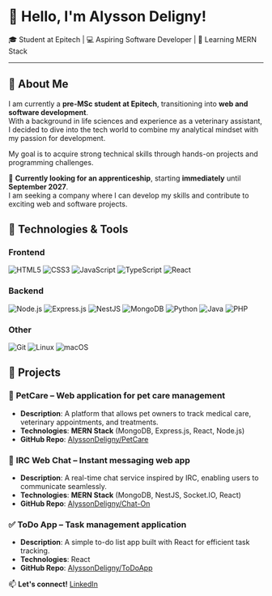 # 👋 Hello, I'm Alysson Deligny!

🎓 Student at Epitech | 💻 Aspiring Software Developer | 🚀 Learning MERN Stack

---

## 🧐 About Me  
I am currently a **pre-MSc student at Epitech**, transitioning into **web and software development**.  
With a background in life sciences and experience as a veterinary assistant, I decided to dive into the tech world to combine my analytical mindset with my passion for development.  

My goal is to acquire strong technical skills through hands-on projects and programming challenges.  

🎯 **Currently looking for an apprenticeship**, starting **immediately** until **September 2027**.  
I am seeking a company where I can develop my skills and contribute to exciting web and software projects.  

## 🔧 Technologies & Tools

### Frontend  
![HTML5](https://img.shields.io/badge/HTML5-E34F26?style=for-the-badge&logo=html5&logoColor=white)  ![CSS3](https://img.shields.io/badge/CSS3-1572B6?style=for-the-badge&logo=css3&logoColor=white)  ![JavaScript](https://img.shields.io/badge/JavaScript-F7DF1E?style=for-the-badge&logo=javascript&logoColor=black)  ![TypeScript](https://img.shields.io/badge/TypeScript-3178C6?style=for-the-badge&logo=typescript&logoColor=white)  ![React](https://img.shields.io/badge/React-20232A?style=for-the-badge&logo=react&logoColor=61DAFB)  

### Backend  
![Node.js](https://img.shields.io/badge/Node.js-43853D?style=for-the-badge&logo=node.js&logoColor=white)  ![Express.js](https://img.shields.io/badge/Express.js-000000?style=for-the-badge&logo=express&logoColor=white)  ![NestJS](https://img.shields.io/badge/NestJS-E0234E?style=for-the-badge&logo=nestjs&logoColor=white)  ![MongoDB](https://img.shields.io/badge/MongoDB-47A248?style=for-the-badge&logo=mongodb&logoColor=white)  ![Python](https://img.shields.io/badge/Python-3776AB?style=for-the-badge&logo=python&logoColor=white)  ![Java](https://img.shields.io/badge/Java-007396?style=for-the-badge&logo=java&logoColor=white)  ![PHP](https://img.shields.io/badge/PHP-777BB4?style=for-the-badge&logo=php&logoColor=white)  

### Other  
![Git](https://img.shields.io/badge/Git-F05032?style=for-the-badge&logo=git&logoColor=white)  ![Linux](https://img.shields.io/badge/Linux-FCC624?style=for-the-badge&logo=linux&logoColor=black)  ![macOS](https://img.shields.io/badge/macOS-000000?style=for-the-badge&logo=apple&logoColor=white)  



## 📁 Projects
### 🐶 **PetCare** – Web application for pet care management  
- **Description**: A platform that allows pet owners to track medical care, veterinary appointments, and treatments.  
- **Technologies**: **MERN Stack** (MongoDB, Express.js, React, Node.js)  
- **GitHub Repo**: [AlyssonDeligny/PetCare](https://github.com/AlyssonDeligny/PetCare)

### 💬 **IRC Web Chat** – Instant messaging web app  
- **Description**: A real-time chat service inspired by IRC, enabling users to communicate seamlessly.  
- **Technologies**: **MERN Stack** (MongoDB, NestJS, Socket.IO, React)  
- **GitHub Repo**: [AlyssonDeligny/Chat-On](https://github.com/AlyssonDeligny/Chat-On)

### ✅ **ToDo App** – Task management application  
- **Description**: A simple to-do list app built with React for efficient task tracking.  
- **Technologies**: React  
- **GitHub Repo**: [AlyssonDeligny/ToDoApp](https://github.com/AlyssonDeligny/ToDoApp)  

📫 **Let's connect!** [LinkedIn](https://www.linkedin.com/in/alysson-deligny)

